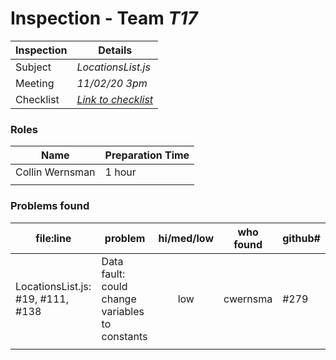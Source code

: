 # Inspection - Team *T17* 
 
| Inspection | Details |
| ----- | ----- |
| Subject | *LocationsList.js* |
| Meeting | *11/02/20 3pm* |
| Checklist | *[Link to checklist](reports/checklist.md)* |

### Roles

| Name | Preparation Time |
| ---- | ---- |
| Collin Wernsman | 1 hour |
|  |  |

### Problems found

| file:line | problem | hi/med/low | who found | github#  |
| --- | --- | :---: | :---: | --- |
| LocationsList.js: #19, #111, #138 | Data fault: could change variables to constants | low | cwernsma | #279 |
|  | | | | |

